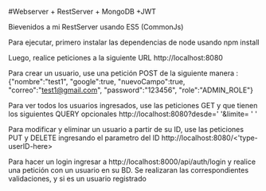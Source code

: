 #Webserver + RestServer + MongoDB +JWT

Bievenidos a mi RestServer usando ES5 (CommonJs)

Para ejecutar, primero instalar las dependencias de node usando npm install 

Luego, realice peticiones a la siguiente URL http://localhost:8080

Para crear un usuario, use una petición POST de la siguiente manera :  {"nombre":"test1",  "google":true, "nuevoCampo":true, "correo":"test1@gmail.com", "password":"123456", "role":"ADMIN_ROLE"}

Para ver todos los usuarios ingresados, use las peticiones GET y que tienen los siguientes QUERY opcionales http://localhost:8080?desde=' '&limite= '   ' 

Para modificar y eliminar un usuario a partir de su ID, use las peticiones PUT y DELETE ingresando el parametro del ID http://localhost:8080/<'type-userID-here>

Para hacer un login ingresar a http://localhost:8000/api/auth/login y realice una petición con un usuario en su BD. Se realizaran las correspondientes validaciones, y si es un usuario registrado